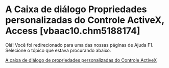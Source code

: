 
# A Caixa de diálogo Propriedades personalizadas do Controle ActiveX, Access [vbaac10.chm5188174]

Olá! Você foi redirecionado para uma das nossas páginas de Ajuda F1. Selecione o tópico que estava procurando abaixo.

[A caixa de diálogo de propriedades personalizadas do Controle ActiveX](http://msdn.microsoft.com/library/124cf679-6efc-567a-84d1-8057dec93bde%28Office.15%29.aspx)
